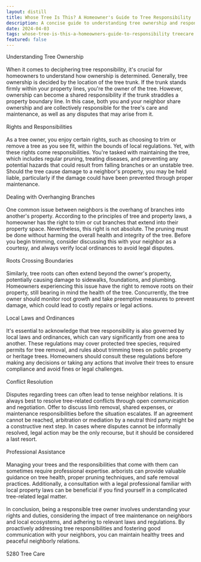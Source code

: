 ```yaml
---
layout: distill
title: Whose Tree Is This? A Homeowner's Guide to Tree Responsibility
description: A concise guide to understanding tree ownership and responsibility for homeowners. Learn about legal aspects and care obligations.
date: 2024-04-03
tags: whose-tree-is-this-a-homeowners-guide-to-responsibility treecare
featured: false
---
```


Understanding Tree Ownership<br /><br />When it comes to deciphering tree responsibility, it's crucial for homeowners to understand how ownership is determined. Generally, tree ownership is decided by the location of the tree trunk. If the trunk stands firmly within your property lines, you're the owner of the tree. However, ownership can become a shared responsibility if the trunk straddles a property boundary line. In this case, both you and your neighbor share ownership and are collectively responsible for the tree's care and maintenance, as well as any disputes that may arise from it.<br /><br />Rights and Responsibilities<br /><br />As a tree owner, you enjoy certain rights, such as choosing to trim or remove a tree as you see fit, within the bounds of local regulations. Yet, with these rights come responsibilities. You're tasked with maintaining the tree, which includes regular pruning, treating diseases, and preventing any potential hazards that could result from falling branches or an unstable tree. Should the tree cause damage to a neighbor's property, you may be held liable, particularly if the damage could have been prevented through proper maintenance.<br /><br />Dealing with Overhanging Branches<br /><br />One common issue between neighbors is the overhang of branches into another's property. According to the principles of tree and property laws, a homeowner has the right to trim or cut branches that extend into their property space. Nevertheless, this right is not absolute. The pruning must be done without harming the overall health and integrity of the tree. Before you begin trimming, consider discussing this with your neighbor as a courtesy, and always verify local ordinances to avoid legal disputes.<br /><br />Roots Crossing Boundaries<br /><br />Similarly, tree roots can often extend beyond the owner's property, potentially causing damage to sidewalks, foundations, and plumbing. Homeowners experiencing this issue have the right to remove roots on their property, still bearing in mind the health of the tree. Concurrently, the tree owner should monitor root growth and take preemptive measures to prevent damage, which could lead to costly repairs or legal actions.<br /><br />Local Laws and Ordinances<br /><br />It's essential to acknowledge that tree responsibility is also governed by local laws and ordinances, which can vary significantly from one area to another. These regulations may cover protected tree species, required permits for tree removal, and rules about trimming trees on public property or heritage trees. Homeowners should consult these regulations before making any decisions or taking any actions that involve their trees to ensure compliance and avoid fines or legal challenges.<br /><br />Conflict Resolution<br /><br />Disputes regarding trees can often lead to tense neighbor relations. It is always best to resolve tree-related conflicts through open communication and negotiation. Offer to discuss limb removal, shared expenses, or maintenance responsibilities before the situation escalates. If an agreement cannot be reached, arbitration or mediation by a neutral third party might be a constructive next step. In cases where disputes cannot be informally resolved, legal action may be the only recourse, but it should be considered a last resort.<br /><br />Professional Assistance<br /><br />Managing your trees and the responsibilities that come with them can sometimes require professional expertise.  arborists can provide valuable guidance on tree health, proper pruning techniques, and safe removal practices. Additionally, a consultation with a legal professional familiar with local property laws can be beneficial if you find yourself in a complicated tree-related legal matter.<br /><br />In conclusion, being a responsible tree owner involves understanding your rights and duties, considering the impact of tree maintenance on neighbors and local ecosystems, and adhering to relevant laws and regulations. By proactively addressing tree responsibilities and fostering good communication with your neighbors, you can maintain healthy trees and peaceful neighborly relations.<br /><br />5280 Tree Care
